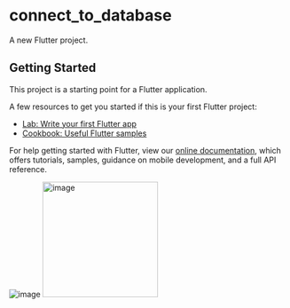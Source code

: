 # connect_to_database

A new Flutter project.

## Getting Started

This project is a starting point for a Flutter application.

A few resources to get you started if this is your first Flutter project:

- [Lab: Write your first Flutter app](https://flutter.dev/docs/get-started/codelab)
- [Cookbook: Useful Flutter samples](https://flutter.dev/docs/cookbook)

For help getting started with Flutter, view our
[online documentation](https://flutter.dev/docs), which offers tutorials,
samples, guidance on mobile development, and a full API reference.

![image](https://user-images.githubusercontent.com/91117632/148934394-8c2a0fc6-5ee8-4658-98be-2e6314794a51.png)
<img width="208" alt="image" src="https://user-images.githubusercontent.com/91117632/148934320-863b515d-f7d8-4ea5-9b04-b98f15d42920.png">


